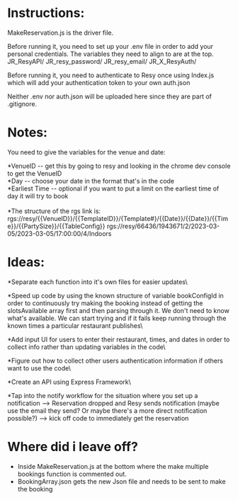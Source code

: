 # Instructions:

MakeReservation.js is the driver file.

Before running it, you need to set up your .env file in order to add your personal credentials. The variables they need to align to are at the top.
JR_ResyAPI/
JR_resy_password/
JR_resy_email/
JR_X_ResyAuth/

Before running it, you need to authenticate to Resy once using Index.js which will add your authentication token to your own auth.json

Neither .env nor auth.json will be uploaded here since they are part of .gitignore.

# Notes:

You need to give the variables for the venue and date:

*VenueID -- get this by going to resy and looking in the chrome dev console to get the VenueID\
*Day -- choose your date in the format that's in the code\
*Earliest Time -- optional if you want to put a limit on the earliest time of day it will try to book\
\
*The structure of the rgs link is:\
rgs://resy/{{VenueID}}/{{TemplateID}}/{Template#}/{{Date}}/{{Date}}/{{Time}}/{{PartySize}}/{{TableConfig}}
rgs://resy/66436/1943671/2/2023-03-05/2023-03-05/17:00:00/4/Indoors


# Ideas:

*Separate each function into it's own files for easier updates\

*Speed up code by using the known structure of variable bookConfigId in order to continuously try making the booking instead of getting the slotsAvailable array first and then parsing through it. We don't need to know what's available. We can start trying and if it fails keep running through the known times a particular restaurant publishes\

*Add input UI for users to enter their restaurant, times, and dates in order to collect info rather than updating variables in the code\

*Figure out how to collect other users authentication information if others want to use the code\

*Create an API using Express Framework\

*Tap into the notify workflow for the situation where you set up a notification --> Reservation dropped and Resy sends notification (maybe use the email they send? Or maybe there's a more direct notification possible?) --> kick off code to immediately get the reservation

# Where did i leave off?
* Inside MakeReservation.js at the bottom where the make multiple bookings function is commented out.
* BookingArray.json gets the new Json file and needs to be sent to make the booking
